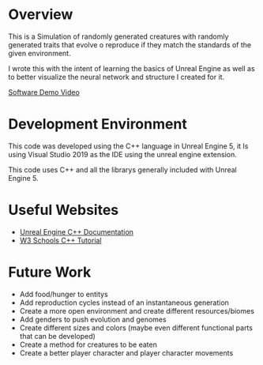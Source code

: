 # Overview

This is a Simulation of randomly generated creatures with randomly generated traits that evolve o reproduce if they match the standards of the given environment.

I wrote this with the intent of learning the basics of Unreal Engine as well as to better visualize the neural network and structure I created for it.

[Software Demo Video](https://www.youtube.com/watch?v=oOy_QxoiEYA)

# Development Environment

This code was developed using the C++ language in Unreal Engine 5, it Is using Visual Studio 2019 as the IDE using the unreal engine extension.

This code uses C++ and all the librarys generally included with Unreal Engine 5.

# Useful Websites

* [Unreal Engine C++ Documentation](https://docs.unrealengine.com/4.27/en-US/ProgrammingAndScripting/ProgrammingWithCPP/)
* [W3 Schools C++ Tutorial](https://www.w3schools.com/CPP/default.asp)

# Future Work

* Add food/hunger to entitys
* Add reproduction cycles instead of an instantaneous generation
* Create a more open environment and create different resources/biomes
* Add genders to push evolution and genomes
* Create different sizes and colors (maybe even different functional parts that can be developed)
* Create a method for creatures to be eaten
* Create a better player character and player character movements
